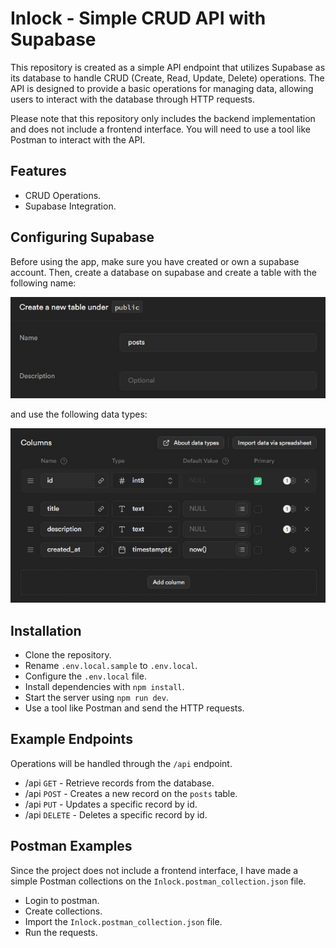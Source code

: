 # Inlock - Simple CRUD API with Supabase

This repository is created as a simple API endpoint that utilizes Supabase as its database to handle CRUD (Create, Read, Update, Delete) operations. The API is designed to provide a basic operations for managing data, allowing users to interact with the database through HTTP requests.

Please note that this repository only includes the backend implementation and does not include a frontend interface. You will need to use a tool like Postman to interact with the API.

## Features

- CRUD Operations.
- Supabase Integration.

## Configuring Supabase

Before using the app, make sure you have created or own a supabase account. Then, create a database on supabase and create a table with the following name:

![table name](/public/table.jpeg)

and use the following data types:

![data](/public/data.jpeg)

## Installation

- Clone the repository.
- Rename `.env.local.sample` to `.env.local`.
- Configure the `.env.local` file.
- Install dependencies with `npm install`.
- Start the server using `npm run dev`.
- Use a tool like Postman and send the HTTP requests.

## Example Endpoints

Operations will be handled through the `/api` endpoint.

- /api `GET` - Retrieve records from the database.
- /api `POST` - Creates a new record on the `posts` table.
- /api `PUT` - Updates a specific record by id.
- /api `DELETE` - Deletes a specific record by id.

## Postman Examples

Since the project does not include a frontend interface, I have made a simple Postman collections on the `Inlock.postman_collection.json` file.

- Login to postman.
- Create collections.
- Import the `Inlock.postman_collection.json` file.
- Run the requests.
